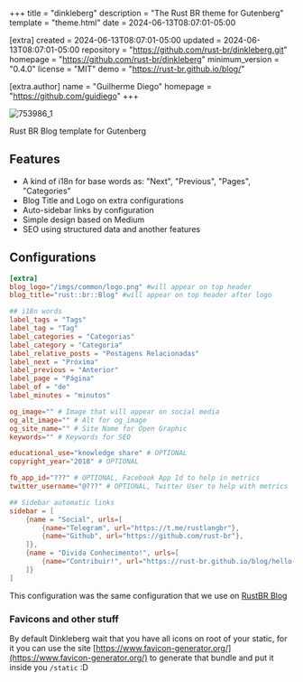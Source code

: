 
+++
title = "dinkleberg"
description = "The Rust BR theme for Gutenberg"
template = "theme.html"
date = 2024-06-13T08:07:01-05:00

[extra]
created = 2024-06-13T08:07:01-05:00
updated = 2024-06-13T08:07:01-05:00
repository = "https://github.com/rust-br/dinkleberg.git"
homepage = "https://github.com/rust-br/dinkleberg"
minimum_version = "0.4.0"
license = "MIT"
demo = "https://rust-br.github.io/blog/"

[extra.author]
name = "Guilherme Diego"
homepage = "https://github.com/guidiego"
+++        

![753986_1](https://user-images.githubusercontent.com/10289071/40806112-dd79ae78-64f6-11e8-8f24-63f387d5bb8f.jpg) 

Rust BR Blog template for Gutenberg

## Features
- A kind of i18n for base words as: "Next", "Previous", "Pages", "Categories"
- Blog Title and Logo on extra configurations
- Auto-sidebar links by configuration
- Simple design based on Medium
- SEO using structured data and another features

## Configurations
```toml
[extra]
blog_logo="/imgs/common/logo.png" #will appear on top header
blog_title="rust::br::Blog" #will appear on top header after logo

## i18n words
label_tags = "Tags"
label_tag = "Tag"
label_categories = "Categorias"
label_category = "Categoria"
label_relative_posts = "Postagens Relacionadas"
label_next = "Próxima"
label_previous = "Anterior"
label_page = "Página"
label_of = "de"
label_minutes = "minutos"

og_image="" # Image that will appear on social media
og_alt_image="" # Alt for og_image
og_site_name="" # Site Name for Open Graphic
keywords="" # Keywords for SEO

educational_use="knowledge share" # OPTIONAL
copyright_year="2018" # OPTIONAL

fb_app_id="???" # OPTIONAL, Facebook App Id to help in metrics
twitter_username="@???" # OPTIONAL, Twitter User to help with metrics

## Sidebar automatic links
sidebar = [
    {name = "Social", urls=[
        {name="Telegram", url="https://t.me/rustlangbr"},
        {name="Github", url="https://github.com/rust-br"},
    ]},
    {name = "Divida Conhecimento!", urls=[
        {name="Contribuir!", url="https://rust-br.github.io/blog/hello-world"}
    ]}
]

```

This configuration was the same configuration that we use on [RustBR Blog](https://rust-br.github.io/blog)

### Favicons and other stuff
By default Dinkleberg wait that you have all icons on root of your static, for it you can use the site [https://www.favicon-generator.org/](https://www.favicon-generator.org/) to generate that bundle and put it inside you `/static` :D

        